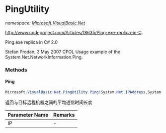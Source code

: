 ﻿# PingUtility
_namespace: [Microsoft.VisualBasic.Net](./index.md)_

http://www.codeproject.com/Articles/18635/Ping-exe-replica-in-C
 
 Ping.exe replica in C# 2.0

 Stefan Prodan, 3 May 2007 CPOL
 Usage example of the System.Net.NetworkInformation.Ping.



### Methods

#### Ping
```csharp
Microsoft.VisualBasic.Net.PingUtility.Ping(System.Net.IPAddress,System.UInt32)
```
返回与目标远程机器之间的平均通信时间长度

|Parameter Name|Remarks|
|--------------|-------|
|IP|-|



